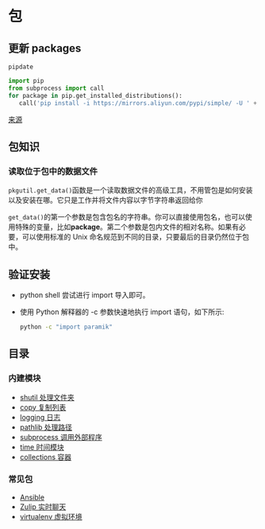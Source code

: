 # 包

## 更新 packages

`pipdate`

```python
import pip
from subprocess import call
for package in pip.get_installed_distributions():
   call('pip install -i https://mirrors.aliyun.com/pypi/simple/ -U ' + package.project_name)
```

[来源](https://www.zhihu.com/question/63202629/answer/206646542)

## 包知识

### 读取位于包中的数据文件

`pkgutil.get_data()`函数是一个读取数据文件的高级工具，不用管包是如何安装以及安装在哪。它只是工作并将文件内容以字节字符串返回给你

`get_data()`的第一个参数是包含包名的字符串。你可以直接使用包名，也可以使用特殊的变量，比如**package**。第二个参数是包内文件的相对名称。如果有必要，可以使用标准的 Unix 命名规范到不同的目录，只要最后的目录仍然位于包中。

## 验证安装

- python shell 尝试进行 import 导入即可。
- 使用 Python 解释器的 -c 参数快速地执行 import 语句，如下所示:

  ```bash
  python -c "import paramik"
  ```

## 目录

### 内建模块

- [shutil 处理文件夹](shutil.md)
- [copy 复制列表](copy.md)
- [logging 日志](logging.md)
- [pathlib 处理路径](pathlib.md)
- [subprocess 调用外部程序](subprocess.md)
- [time 时间模块](time.md)
- [collections 容器](collections.md)

### 常见包

- [Ansible](Ansible.md)
- [Zulip 实时聊天](zulip.md)
- [virtualenv 虚拟环境](virtualenv.md)
